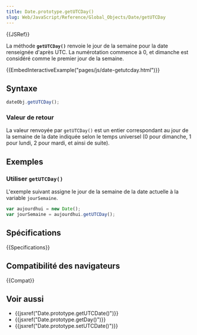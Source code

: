```yaml
---
title: Date.prototype.getUTCDay()
slug: Web/JavaScript/Reference/Global_Objects/Date/getUTCDay
---
```


{{JSRef}}

La méthode **`getUTCDay()`** renvoie le jour de la semaine pour la date renseignée d'après UTC. La numérotation commence à 0, et dimanche est considéré comme le premier jour de la semaine.

{{EmbedInteractiveExample("pages/js/date-getutcday.html")}}

## Syntaxe

```js
dateObj.getUTCDay();
```

### Valeur de retour

La valeur renvoyée par `getUTCDay()` est un entier correspondant au jour de la semaine de la date indiquée selon le temps universel (0 pour dimanche, 1 pour lundi, 2 pour mardi, et ainsi de suite).

## Exemples

### Utiliser `getUTCDay()`

L'exemple suivant assigne le jour de la semaine de la date actuelle à la variable `jourSemaine`.

```js
var aujourdhui = new Date();
var jourSemaine = aujourdhui.getUTCDay();
```

## Spécifications

{{Specifications}}

## Compatibilité des navigateurs

{{Compat}}

## Voir aussi

- {{jsxref("Date.prototype.getUTCDate()")}}
- {{jsxref("Date.prototype.getDay()")}}
- {{jsxref("Date.prototype.setUTCDate()")}}
